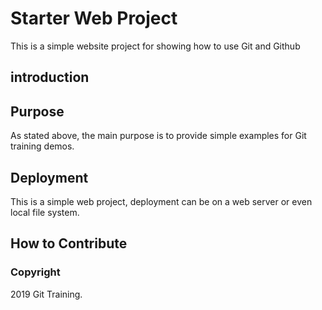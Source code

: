 # Starter Web Project
This is a simple website project for showing how to use Git and Github
## introduction

## Purpose
As stated above, the main purpose is to provide simple examples for Git training demos.
## Deployment
This is a simple web project, deployment can be on a web server or even local file system.
## How to Contribute

### Copyright
2019 Git Training. 